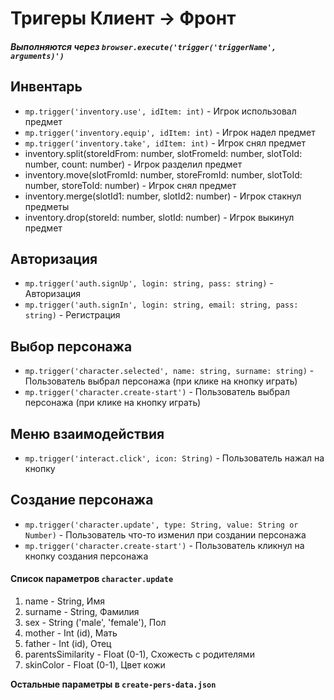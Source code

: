 # Тригеры **Клиент -> Фронт**

##### Выполняются через `browser.execute('trigger('triggerName', arguments)')`

## Инвентарь

- `mp.trigger('inventory.use', idItem: int)` - Игрок использовал предмет
- `mp.trigger('inventory.equip', idItem: int)` - Игрок надел предмет
- `mp.trigger('inventory.take', idItem: int)` - Игрок снял предмет
- inventory.split(storeIdFrom: number, slotFromeId: number, slotToId: number, count: number) - Игрок разделил предмет
- inventory.move(slotFromId: number, storeFromId: number, slotToId: number, storeToId: number) - Игрок снял предмет
- inventory.merge(slotId1: number, slotId2: number) - Игрок стакнул предметы
- inventory.drop(storeId: number, slotId: number) - Игрок выкинул предмет

## Авторизация

- `mp.trigger('auth.signUp', login: string, pass: string)` - Авторизация
- `mp.trigger('auth.signIn', login: string, email: string, pass: string)` - Регистрация

## Выбор персонажа

- `mp.trigger('character.selected', name: string, surname: string)` - Пользователь выбрал персонажа (при клике на кнопку играть)
- `mp.trigger('character.create-start')` - Пользователь выбрал персонажа (при клике на кнопку играть)

## Меню взаимодействия

- `mp.trigger('interact.click', icon: String)` - Пользователь нажал на кнопку

## Создание персонажа

- `mp.trigger('character.update', type: String, value: String or Number)` - Пользователь что-то изменил при создании персонажа
- `mp.trigger('character.create-start')` - Пользователь кликнул на кнопку создания персонажа

#### Список параметров `character.update`

1. name - String, Имя
2. surname - String, Фамилия
3. sex - String ('male', 'female'), Пол
4. mother - Int (id), Мать
5. father - Int (id), Отец
6. parentsSimilarity - Float (0-1), Схожесть с родителями
7. skinColor - Float (0-1), Цвет кожи

**Остальные параметры в `create-pers-data.json`**
